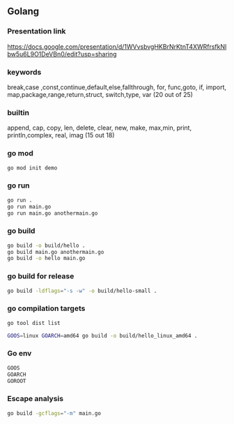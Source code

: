 ## Golang

### Presentation link

https://docs.google.com/presentation/d/1WVvsbvgHKBrNrKtnT4XWRfrsfkNlbw5u6L9O1DeVBn0/edit?usp=sharing


### keywords

break,case ,const,continue,default,else,fallthrough, for, func,goto, if, import, map,package,range,return,struct, switch,type, var (20 out of 25)

### builtin 
append, cap, copy, len, delete, clear, new, make, max,min, print, println,complex, real, imag (15 out 18)

### go mod

```bash
go mod init demo
```

### go run 

```bash
go run .
go run main.go
go run main.go anothermain.go
```

### go build 

```bash
go build -o build/hello .
go build main.go anothermain.go
go build -o hello main.go
```

### go build for release

```bash
go build -ldflags="-s -w" -o build/hello-small .   
```

### go compilation targets

```bash
go tool dist list 
```

```bash
GOOS=linux GOARCH=amd64 go build -o build/hello_linux_amd64 .
```

### Go env 

```bash
GOOS
GOARCH
GOROOT
```


### Escape analysis

```bash
go build -gcflags="-m" main.go
```